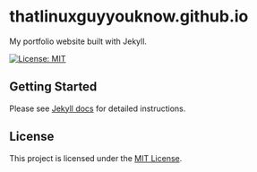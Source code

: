 # thatlinuxguyyouknow.github.io

My portfolio website built with Jekyll.

[![License: MIT](https://img.shields.io/badge/License-MIT-green.svg)](https://opensource.org/licenses/MIT)



## Getting Started
Please see [Jekyll docs](https://jekyllrb.com/docs/) for detailed instructions.

## License
This project is licensed under the [MIT License](https://github.com/jayveepvalenzuela/jayveepvalenzuela.github.io/blob/main/LICENSE).
